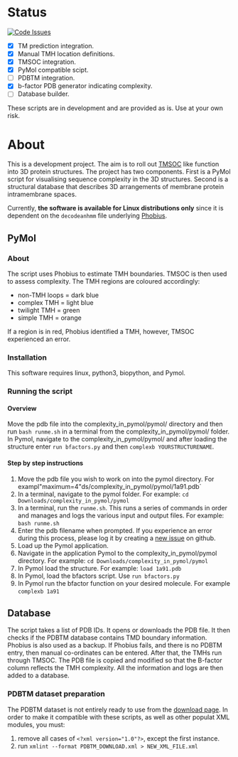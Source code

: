 # Status

[![Code Issues](https://www.quantifiedcode.com/api/v1/project/8a4ca942e31146de8448bb69a75c384f/badge.svg)](https://www.quantifiedcode.com/app/project/8a4ca942e31146de8448bb69a75c384f)

- [x] TM prediction integration.
- [x] Manual TMH location definitions.
- [x] TMSOC integration.
- [x] PyMol compatible scipt.
- [ ] PDBTM integration.
- [x] b-factor PDB generator indicating complexity.
- [ ] Database builder.

These scripts are in development and are provided as is. Use at your own risk.

# About

This is a development project. The aim is to roll out [TMSOC](http://tmsoc.bii.a-star.edu.sg/) like function into 3D protein structures. The project has two components. First is a PyMol script for visualising sequence complexity in the 3D structures. Second is a structural database that describes 3D arrangements of membrane protein intramembrane spaces.

Currently, **the software is available for Linux distributions only** since it is dependent on the `decodeanhmm` file underlying [Phobius](http://software.sbc.su.se/cgi-bin/request.cgi?project=phobius).

## PyMol

### About

The script uses Phobius to estimate TMH boundaries. TMSOC is then used to assess complexity. The TMH regions are coloured accordingly:

- non-TMH loops = dark blue
- complex TMH = light blue
- twilight TMH = green
- simple TMH = orange

If a region is in red, Phobius identified a TMH, however, TMSOC experienced an error.

### Installation

This software requires linux, python3, biopython, and Pymol.

### Running the script
#### Overview
Move the pdb file into the complexity_in_pymol/pymol/ directory and then run `bash runme.sh` in a terminal from the complexity_in_pymol/pymol/ folder. In Pymol, navigate to the complexity_in_pymol/pymol/ and after loading the structure enter `run bfactors.py` and then `complexb YOURSTRUCTURENAME`.

#### Step by step instructions
 1. Move the pdb file you wish to work on into the pymol directory. For exampl"maximum=4"ds/complexity_in_pymol/pymol/1a91.pdb`
 2. In a terminal, navigate to the pymol folder. For example:
 `cd Downloads/complexity_in_pymol/pymol`
 3. In a terminal, run the `runme.sh`. This runs a series of commands in order and manages and logs the various input and output files. For example:
 `bash runme.sh`
 4. Enter the pdb filename when prompted. If you experience an error during this process, please log it by creating a [new issue](https://github.com/jbkr/complexity_in_pymol/issues/new) on github.
 5. Load up the Pymol application.
 6. Navigate in the application Pymol to the complexity_in_pymol/pymol directory. For example:
 `cd Downloads/complexity_in_pymol/pymol`
 7. In Pymol load the structure. For example:
 `load 1a91.pdb`
 8. In Pymol, load the bfactors script. Use `run bfactors.py`
 9. In Pymol run the bfactor function on your desired molecule. For example `complexb 1a91`


## Database

The script takes a list of PDB IDs. It opens or downloads the PDB file. It then checks if the PDBTM database contains TMD boundary information. Phobius is also used as a backup. If Phobius fails, and there is no PDBTM entry, then manual co-ordinates can be entered. After that, the TMHs run through TMSOC. The PDB file is copied and modified so that the B-factor column reflects the TMH complexity. All the information and logs are then added to a database.

### PDBTM dataset preparation

The PDBTM dataset is not entirely ready to use from the [download page](http://pdbtm.enzim.hu/?_=/download/files). In order to make it compatible with these scripts, as well as other populat XML modules, you must:

1. remove all cases of `<?xml version="1.0"?>`, except the first instance.
2. run `xmlint --format PDBTM_DOWNLOAD.xml > NEW_XML_FILE.xml`
